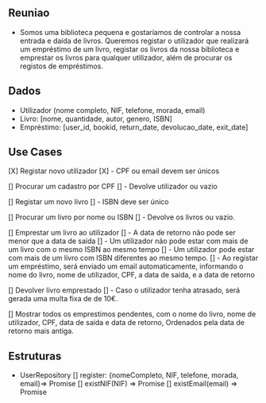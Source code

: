 ## Reuniao

* Somos uma biblioteca pequena e gostaríamos de controlar a nossa entrada e daída de livros. Queremos registar o utilizador que realizará um empréstimo de um livro, registar os livros da nossa biblioteca e emprestar os livros para qualquer utilizador, além de procurar os registos de empréstimos.

## Dados

- Utilizador (nome completo, NIF, telefone, morada, email)
- Livro: [nome, quantidade, autor, genero, ISBN]
- Empréstimo: [user_id, bookid, return_date, devolucao_date, exit_date]

## Use Cases

[X] Registar novo utilizador
[X] - CPF ou email devem ser únicos

[] Procurar um cadastro por CPF
[] - Devolve utilizador ou vazio

[] Registar um novo livro
[] - ISBN deve ser único

[] Procurar um livro por nome ou ISBN
[] - Devolve os livros ou vazio.

[] Emprestar um livro ao utilizador
[] - A data de retorno não pode ser menor que a data de saída
[] - Um utilizador não pode estar com mais de um livro com o mesmo ISBN ao mesmo tempo
[] - Um utilizador pode estar com mais de um livro com ISBN diferentes ao mesmo tempo.
[] - Ao registar um empréstimo, será enviado um email automaticamente, informando o nome do livro, nome de utilizador, CPF, a data de saída, e a data de retorno

[] Devolver livro emprestado
[] - Caso o utilizador tenha atrasado, será gerada uma multa fixa de de 10€.

[] Mostrar todos os emprestimos pendentes, com o nome do livro, nome de utilizador, CPF, data de saída e data de retorno, Ordenados pela data de retorno mais antiga.

## Estruturas

* UserRepository
[] register: {nomeCompleto, NIF, telefone, morada, email}=> Promise <void>
[] existNIF(NIF) => Promise<boolean>
[] existEmail(email) => Promise<boolean>